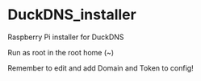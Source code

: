 # DuckDNS_installer
Raspberry Pi installer for DuckDNS

Run as root in the root home (~)

Remember to edit and add Domain and Token to config!
